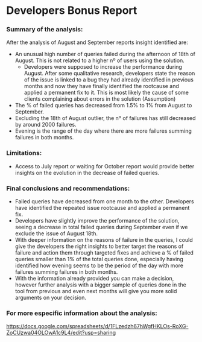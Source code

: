 # Developers Bonus Report 
### Summary of the analysis:
After the analysis of August and September reports insight identified are:

  - An unusual high number of queries failed during the afternoon of 18th of August. This is not related to a higher nº of users using the solution.
    - Developers were supposed to increase the performance during August. After some qualitative research, developers state the reason of the issue is linked to a bug they had already identified in previous months and now they have finally identified the rootcause and applied a permanent fix to it. This is most likely the cause of some clients complaining about errors in the solution (Assumption)
  - The % of failed queries has decreased from 1.5% to 1% from August to September.
  - Excluding the 18th of August outlier, the nº of failures has still decreased by around 2000 failures.
  - Evening is the range of the day where there are more failures summing failures in both months.

### Limitations:
- Access to July report or waiting for October report would provide better insights on the evolution in the decrease of failed queries.

### Final conclusions and recommendations:
- Failed queries have decreased from one month to the other. Developers have identified the repeated issue rootcause and applied a permanent fix.
- Developers have slightly improve the performance of the solution, seeing a decrease in total failed queries during September even if we exclude the issue of August 18th.
- With deeper information on the reasons of failure in the queries, I could give the developers the right insights to better target the reasons of failure and action them through targeted fixes and achieve a % of failed queries smaller than 1% of the total queries done, especially having identified how evening seems to be the period of the day with more failures summing failures in both months. 
- With the information already provided you can make a decision, however further analysis with a bigger sample of queries done in the tool from previous and even next months will give you more solid arguments on your decision.

### For more especific information about the analysis:
https://docs.google.com/spreadsheets/d/1FLzedzh67hWgfHKLOs-RoXG-ZoCUzwa04OLOwA1c9L4/edit?usp=sharing

